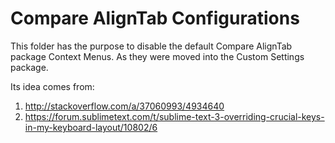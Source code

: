 # Compare AlignTab Configurations 

This folder has the purpose to disable the default Compare AlignTab package Context Menus.
As they were moved into the Custom Settings package.

Its idea comes from:

1. http://stackoverflow.com/a/37060993/4934640
1. https://forum.sublimetext.com/t/sublime-text-3-overriding-crucial-keys-in-my-keyboard-layout/10802/6




